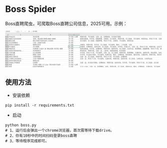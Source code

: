 # Boss Spider

Boss直聘爬虫，可爬取Boss直聘公司信息，2025可用。示例：

![1](example.png)

## 使用方法

- 安装依赖

```
pip install -r requirements.txt
```

- 启动

```
python boss.py
# 1、运行后会弹出一个chrome浏览器，首次需等待下载drive。
# 2、你有10秒中的时间扫码登录boss直聘
# 3、等待程序完成即可。
```
